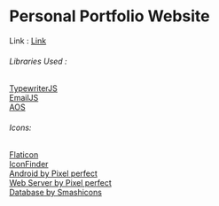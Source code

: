 # Personal Portfolio Website

Link : [Link](https://niketang.github.io/)

###### Libraries Used :

[TypewriterJS](https://github.com/tameemsafi/typewriterjs)<br/>
[EmailJS](https://www.emailjs.com/)<br/>
[AOS](https://github.com/michalsnik/aos)<br/>

###### Icons:

[Flaticon](https://www.flaticon.com)<br/>
[IconFinder](https://www.iconfinder.com/)<br/>
[Android by Pixel perfect](https://www.flaticon.com/authors/pixel-perfect)<br/>
[Web Server by Pixel perfect](https://www.flaticon.com/authors/pixel-perfect)<br/>
[Database by Smashicons](https://www.flaticon.com/authors/smashicons)
